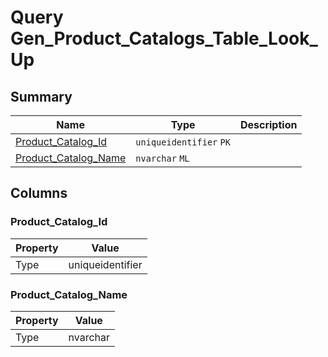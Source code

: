 # Query Gen_Product_Catalogs_Table_Look_Up


## Summary

| Name | Type | Description |
| - | - | --- |
|[Product_Catalog_Id](#product_catalog_id)|`uniqueidentifier` `PK`||
|[Product_Catalog_Name](#product_catalog_name)|`nvarchar` `ML`||

## Columns

### Product_Catalog_Id

| Property | Value |
| - | - |
|Type|uniqueidentifier|

### Product_Catalog_Name

| Property | Value |
| - | - |
|Type|nvarchar|


